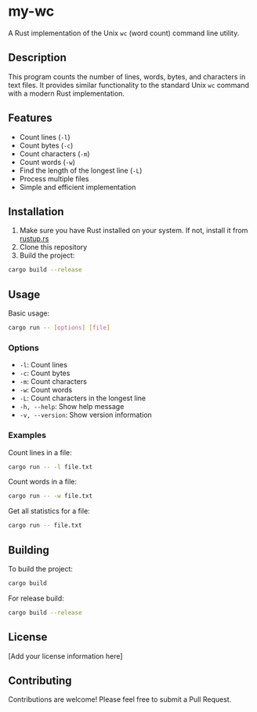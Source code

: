 # my-wc

A Rust implementation of the Unix `wc` (word count) command line utility.

## Description

This program counts the number of lines, words, bytes, and characters in text files. It provides similar functionality to the standard Unix `wc` command with a modern Rust implementation.

## Features

- Count lines (`-l`)
- Count bytes (`-c`)
- Count characters (`-m`)
- Count words (`-w`)
- Find the length of the longest line (`-L`)
- Process multiple files
- Simple and efficient implementation

## Installation

1. Make sure you have Rust installed on your system. If not, install it from [rustup.rs](https://rustup.rs)
2. Clone this repository
3. Build the project:
```bash
cargo build --release
```

## Usage

Basic usage:
```bash
cargo run -- [options] [file]
```

### Options

- `-l`: Count lines
- `-c`: Count bytes
- `-m`: Count characters
- `-w`: Count words
- `-L`: Count characters in the longest line
- `-h, --help`: Show help message
- `-v, --version`: Show version information

### Examples

Count lines in a file:
```bash
cargo run -- -l file.txt
```

Count words in a file:
```bash
cargo run -- -w file.txt
```

Get all statistics for a file:
```bash
cargo run -- file.txt
```

## Building

To build the project:
```bash
cargo build
```

For release build:
```bash
cargo build --release
```

## License

[Add your license information here]

## Contributing

Contributions are welcome! Please feel free to submit a Pull Request.
